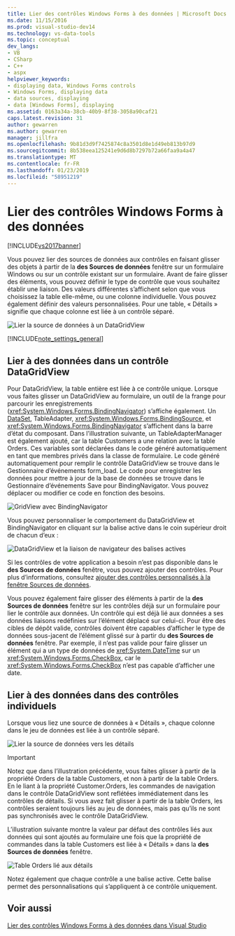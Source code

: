 ```yaml
---
title: Lier des contrôles Windows Forms à des données | Microsoft Docs
ms.date: 11/15/2016
ms.prod: visual-studio-dev14
ms.technology: vs-data-tools
ms.topic: conceptual
dev_langs:
- VB
- CSharp
- C++
- aspx
helpviewer_keywords:
- displaying data, Windows Forms controls
- Windows Forms, displaying data
- data sources, displaying
- data [Windows Forms], displaying
ms.assetid: 0163a34a-38cb-40b9-8f38-3058a90caf21
caps.latest.revision: 31
author: gewarren
ms.author: gewarren
manager: jillfra
ms.openlocfilehash: 9b81d3d9f7425874c8a3501d8e1d49eb813b97d9
ms.sourcegitcommit: 8b538eea125241e9d6d8b7297b72a66faa9a4a47
ms.translationtype: MT
ms.contentlocale: fr-FR
ms.lasthandoff: 01/23/2019
ms.locfileid: "58951219"
---
```

# <a name="bind-windows-forms-controls-to-data"></a>Lier des contrôles Windows Forms à des données
[!INCLUDE[vs2017banner](../includes/vs2017banner.md)]

  
Vous pouvez lier des sources de données aux contrôles en faisant glisser des objets à partir de la **des Sources de données** fenêtre sur un formulaire Windows ou sur un contrôle existant sur un formulaire. Avant de faire glisser des éléments, vous pouvez définir le type de contrôle que vous souhaitez établir une liaison. Des valeurs différentes s’affichent selon que vous choisissez la table elle-même, ou une colonne individuelle.  Vous pouvez également définir des valeurs personnalisées. Pour une table, « Détails » signifie que chaque colonne est liée à un contrôle séparé.  
  
 ![Lier la source de données à un DataGridView](../data-tools/media/raddata-bind-data-source-to-datagridview.png "raddata source de données liée à un DataGridView")  
  
 [!INCLUDE[note_settings_general](../includes/note-settings-general-md.md)]  
  
## <a name="bind-to--data-in-a-datagridview-control"></a>Lier à des données dans un contrôle DataGridView  
 Pour DataGridView, la table entière est liée à ce contrôle unique. Lorsque vous faites glisser un DataGridView au formulaire, un outil de la frange pour parcourir les enregistrements (<xref:System.Windows.Forms.BindingNavigator>) s’affiche également. Un [DataSet](../data-tools/dataset-tools-in-visual-studio.md), TableAdapter, <xref:System.Windows.Forms.BindingSource>, et <xref:System.Windows.Forms.BindingNavigator> s’affichent dans la barre d’état du composant. Dans l’illustration suivante, un TableAdapterManager est également ajouté, car la table Customers a une relation avec la table Orders. Ces variables sont déclarées dans le code généré automatiquement en tant que membres privés dans la classe de formulaire. Le code généré automatiquement pour remplir le contrôle DataGridView se trouve dans le Gestionnaire d’événements form_load. Le code pour enregistrer les données pour mettre à jour de la base de données se trouve dans le Gestionnaire d’événements Save pour BindingNavigator. Vous pouvez déplacer ou modifier ce code en fonction des besoins.  
  
 ![GridView avec BindingNavigator](../data-tools/media/raddata-gridview-with-bindingnavigator.png "raddata GridView avec BindingNavigator")  
  
 Vous pouvez personnaliser le comportement du DataGridView et BindingNavigator en cliquant sur la balise active dans le coin supérieur droit de chacun d’eux :  
  
 ![DataGridView et la liaison de navigateur des balises actives](../data-tools/media/raddata-datagridview-and-binding-navigator-smart-tags.png "raddata DataGridView et la liaison de navigateur des balises actives")  
  
 Si les contrôles de votre application a besoin n’est pas disponible dans le **des Sources de données** fenêtre, vous pouvez ajouter des contrôles. Pour plus d’informations, consultez [ajouter des contrôles personnalisés à la fenêtre Sources de données](../data-tools/add-custom-controls-to-the-data-sources-window.md).  
  
 Vous pouvez également faire glisser des éléments à partir de la **des Sources de données** fenêtre sur les contrôles déjà sur un formulaire pour lier le contrôle aux données. Un contrôle qui est déjà lié aux données a ses données liaisons redéfinies sur l’élément déplacé sur celui-ci. Pour être des cibles de dépôt valide, contrôles doivent être capables d’afficher le type de données sous-jacent de l’élément glissé sur à partir du **des Sources de données** fenêtre. Par exemple, il n’est pas valide pour faire glisser un élément qui a un type de données de <xref:System.DateTime> sur un <xref:System.Windows.Forms.CheckBox>, car le <xref:System.Windows.Forms.CheckBox> n’est pas capable d’afficher une date.  
  
## <a name="bind-to--data-in-individual-controls"></a>Lier à des données dans des contrôles individuels  
 Lorsque vous liez une source de données à « Détails », chaque colonne dans le jeu de données est liée à un contrôle séparé.  
  
 ![Lier la source de données vers les détails](../data-tools/media/raddata-bind-data-source-to-details.png "raddata source de données liée aux détails")  
  
> [!IMPORTANT]
>  Notez que dans l’illustration précédente, vous faites glisser à partir de la propriété Orders de la table Customers, et non à partir de la table Orders. En le liant à la propriété Customer.Orders, les commandes de navigation dans le contrôle DataGridView sont reflétées immédiatement dans les contrôles de détails. Si vous avez fait glisser à partir de la table Orders, les contrôles seraient toujours liés au jeu de données, mais pas qu’ils ne sont pas synchronisés avec le contrôle DataGridView.  
  
 L’illustration suivante montre la valeur par défaut des contrôles liés aux données qui sont ajoutés au formulaire une fois que la propriété de commandes dans la table Customers est liée à « Détails » dans la **des Sources de données** fenêtre.  
  
 ![Table Orders lié aux détails](../data-tools/media/raddata-orders-table-bound-to-details.png "table de commandes raddata lié aux détails")  
  
 Notez également que chaque contrôle a une balise active. Cette balise permet des personnalisations qui s’appliquent à ce contrôle uniquement.  
  
## <a name="see-also"></a>Voir aussi  
 [Lier des contrôles Windows Forms à des données dans Visual Studio](../data-tools/bind-windows-forms-controls-to-data-in-visual-studio.md)
